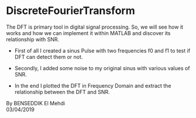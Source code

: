 # DiscreteFourierTransform

The DFT is primary tool in digital signal processing. So, we will see how it works and how we can implement it within MATLAB and discover  its relationship with SNR.

- First of all I created a sinus Pulse with two frequencies f0 and f1 to test if DFT can detect them or not.

- Secondly, I added some noise to my original sinus with various values of SNR.

- In the end I plotted the DFT in Frequency Domain and extract the relationship between the DFT and SNR.

By BENSEDDIK El Mehdi\
03/04/2019
